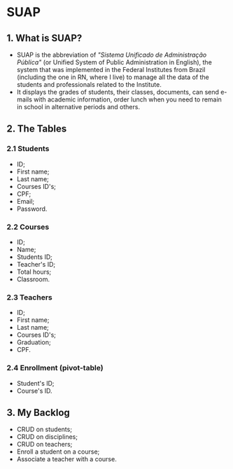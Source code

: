 # SUAP

## 1. What is SUAP?

- SUAP is the abbreviation of _"Sistema Unificado de Administração Pública"_ (or Unified System of Public Administration in English), the system that was implemented in the Federal Institutes from Brazil (including the one in RN, where I live) to manage all the data of the students and professionals related to the Institute.
- It displays the grades of students, their classes, documents, can send e-mails with academic information, order lunch when you need to remain in school in alternative periods and others.

## 2. The Tables

### 2.1 Students

- ID;
- First name;
- Last name;
- Courses ID's;
- CPF;
- Email;
- Password.

### 2.2 Courses

- ID;
- Name;
- Students ID;
- Teacher's ID;
- Total hours;
- Classroom.

### 2.3 Teachers

- ID;
- First name;
- Last name;
- Courses ID's;
- Graduation;
- CPF.

### 2.4 Enrollment (pivot-table)

- Student's ID;
- Course's ID.

## 3. My Backlog

- CRUD on students;
- CRUD on disciplines;
- CRUD on teachers;
- Enroll a student on a course;
- Associate a teacher with a course.
